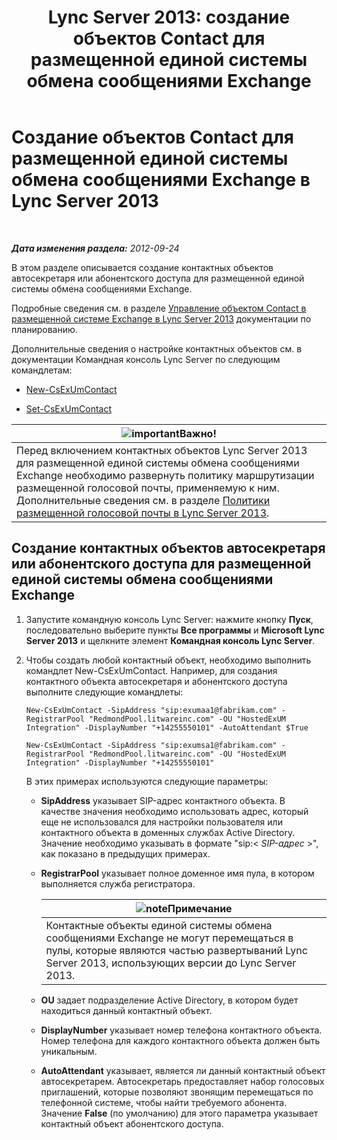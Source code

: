 ﻿---
title: 'Lync Server 2013: создание объектов Contact для размещенной единой системы обмена сообщениями Exchange'
TOCTitle: Создание объектов Contact для размещенной единой системы обмена сообщениями Exchange
ms:assetid: a39be52f-488a-4523-ad5f-ce1f0d681959
ms:mtpsurl: https://technet.microsoft.com/ru-ru/library/Gg412765(v=OCS.15)
ms:contentKeyID: 49310736
ms.date: 05/19/2016
mtps_version: v=OCS.15
ms.translationtype: HT
---

# Создание объектов Contact для размещенной единой системы обмена сообщениями Exchange в Lync Server 2013

 

_**Дата изменения раздела:** 2012-09-24_

В этом разделе описывается создание контактных объектов автосекретаря или абонентского доступа для размещенной единой системы обмена сообщениями Exchange.

Подробные сведения см. в разделе [Управление объектом Contact в размещенной системе Exchange в Lync Server 2013](lync-server-2013-hosted-exchange-contact-object-management.md) документации по планированию.

Дополнительные сведения о настройке контактных объектов см. в документации Командная консоль Lync Server по следующим командлетам:

  - [New-CsExUmContact](https://docs.microsoft.com/en-us/powershell/module/skype/New-CsExUmContact)

  - [Set-CsExUmContact](https://docs.microsoft.com/en-us/powershell/module/skype/Set-CsExUmContact)

<table>
<thead>
<tr class="header">
<th><img src="images/JJ618369.important(OCS.15).gif" title="important" alt="important" />Важно!</th>
</tr>
</thead>
<tbody>
<tr class="odd">
<td>Перед включением контактных объектов Lync Server 2013 для размещенной единой системы обмена сообщениями Exchange необходимо развернуть политику маршрутизации размещенной голосовой почты, применяемую к ним. Дополнительные сведения см. в разделе <a href="lync-server-2013-hosted-voice-mail-policies.md">Политики размещенной голосовой почты в Lync Server 2013</a>.</td>
</tr>
</tbody>
</table>


## Создание контактных объектов автосекретаря или абонентского доступа для размещенной единой системы обмена сообщениями Exchange

1.  Запустите командную консоль Lync Server: нажмите кнопку **Пуск**, последовательно выберите пункты **Все программы** и **Microsoft Lync Server 2013** и щелкните элемент **Командная консоль Lync Server**.

2.  Чтобы создать любой контактный объект, необходимо выполнить командлет New-CsExUmContact. Например, для создания контактного объекта автосекретаря и абонентского доступа выполните следующие командлеты:
    
        New-CsExUmContact -SipAddress "sip:exumaa1@fabrikam.com" -RegistrarPool "RedmondPool.litwareinc.com" -OU "HostedExUM Integration" -DisplayNumber "+14255550101" -AutoAttendant $True
    
        New-CsExUmContact -SipAddress "sip:exumsa1@fabrikam.com" -RegistrarPool "RedmondPool.litwareinc.com" -OU "HostedExUM Integration" -DisplayNumber "+14255550101"
    
    В этих примерах используются следующие параметры:
    
      - **SipAddress** указывает SIP-адрес контактного объекта. В качестве значения необходимо использовать адрес, который еще не использовался для настройки пользователя или контактного объекта в доменных службах Active Directory. Значение необходимо указывать в формате "sip:\< *SIP-адрес* \>", как показано в предыдущих примерах.
    
      - **RegistrarPool** указывает полное доменное имя пула, в котором выполняется служба регистратора.
        
        <table>
        <thead>
        <tr class="header">
        <th><img src="images/Gg398412.note(OCS.15).gif" title="note" alt="note" />Примечание</th>
        </tr>
        </thead>
        <tbody>
        <tr class="odd">
        <td>Контактные объекты единой системы обмена сообщениями Exchange не могут перемещаться в пулы, которые являются частью развертываний Lync Server 2013, использующих версии до Lync Server 2013.</td>
        </tr>
        </tbody>
        </table>
    
      - **OU** задает подразделение Active Directory, в котором будет находиться данный контактный объект.
    
      - **DisplayNumber** указывает номер телефона контактного объекта. Номер телефона для каждого контактного объекта должен быть уникальным.
    
      - **AutoAttendant** указывает, является ли данный контактный объект автосекретарем. Автосекретарь предоставляет набор голосовых приглашений, которые позволяют звонящим перемещаться по телефонной системе, чтобы найти требуемого абонента. Значение **False** (по умолчанию) для этого параметра указывает контактный объект абонентского доступа.

